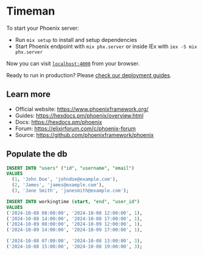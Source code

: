 # Timeman

To start your Phoenix server:

- Run `mix setup` to install and setup dependencies
- Start Phoenix endpoint with `mix phx.server` or inside IEx with `iex -S mix phx.server`

Now you can visit [`localhost:4000`](http://localhost:4000) from your browser.

Ready to run in production? Please [check our deployment guides](https://hexdocs.pm/phoenix/deployment.html).

## Learn more

- Official website: https://www.phoenixframework.org/
- Guides: https://hexdocs.pm/phoenix/overview.html
- Docs: https://hexdocs.pm/phoenix
- Forum: https://elixirforum.com/c/phoenix-forum
- Source: https://github.com/phoenixframework/phoenix

## Populate the db

```sql
INSERT INTO "users" ("id", "username", "email")
VALUES
  (1, 'John Doe', 'johndoe@example.com'),
  (2, 'James', 'james@example.com'),
  (3, 'Jane Smith', 'janesmith@example.com');

```

```sql
INSERT INTO workingtime (start, "end", "user_id")
VALUES
('2024-10-08 08:00:00', '2024-10-08 12:00:00', 1),
('2024-10-08 14:00:00', '2024-10-08 17:00:00', 1),
('2024-10-09 08:00:00', '2024-10-09 12:00:00', 1),
('2024-10-09 14:00:00', '2024-10-09 17:00:00', 1),

('2024-10-08 07:00:00', '2024-10-08 13:00:00', 3),
('2024-10-08 15:00:00', '2024-10-08 19:00:00', 3);
```
